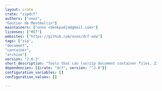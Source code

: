 ```yaml
---
layout: crate
crate: "zipdcf"
authors: ["onox",
"Gautier de Montmollin"]
maintainers: ["onox <denkpadje@gmail.com>"]
licenses: ["MIT"]
websites: ["https://github.com/onox/dcf-ada"]
tags: ["zip",
"document",
"container",
"archive"]
version: "2.0.3"
short_description: "Tools that can (un)zip document container files, Zip-based archive files"
dependencies: [{crate: "dcf", version: "^2.0"}]
configuration_variables: []
configuration_values: []

---
```



